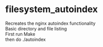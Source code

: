 # filesystem_autoindex

Recreates the nginx autoindex functionality  \
Basic directory and file listing \
First run Make \
then do ./autoindex
